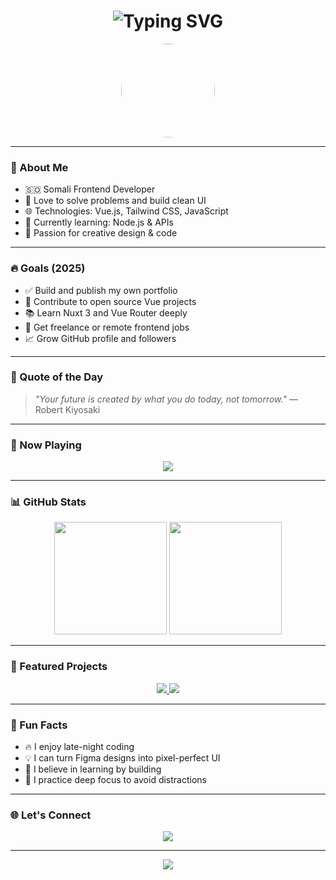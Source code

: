 <!-- Typing Header -->
<h1 align="center">
  <img src="https://readme-typing-svg.demolab.com?font=Fira+Code&pause=1000&color=22D3EE&center=true&vCenter=true&width=435&lines=Hi+I'm+Hawaaan;Frontend+Developer+💻;Vue.js+%7C+Tailwind+%7C+JavaScript" alt="Typing SVG" />
</h1>

<!-- Avatar -->
<p align="center">
  <img src="https://avatars.githubusercontent.com/u/0?v=4" width="150px" style="border-radius: 50%;" />
</p>

---

### 🧠 About Me

- 🇸🇴 Somali Frontend Developer  
- 🧩 Love to solve problems and build clean UI  
- 🌐 Technologies: Vue.js, Tailwind CSS, JavaScript  
- 🧠 Currently learning: Node.js & APIs  
- 🎨 Passion for creative design & code  

---

### 🔥 Goals (2025)

- ✅ Build and publish my own portfolio
- 🚀 Contribute to open source Vue projects
- 📚 Learn Nuxt 3 and Vue Router deeply
- 💼 Get freelance or remote frontend jobs
- 📈 Grow GitHub profile and followers

---

### 💬 Quote of the Day

> *"Your future is created by what you do today, not tomorrow."* — Robert Kiyosaki

---

### 🎵 Now Playing

<p align="center">
  <img src="https://spotify-github-profile.vercel.app/api/view?uid=spotify&cover_image=true&theme=novatorem&show_offline=false&bar_color=1DB954&bar_color_cover=true" />
</p>

---

### 📊 GitHub Stats

<p align="center">
  <img src="https://github-readme-stats.vercel.app/api?username=Hawaaan&show_icons=true&theme=tokyonight&border_radius=10" height="180"/>
  <img src="https://github-readme-streak-stats.herokuapp.com?user=Hawaaan&theme=tokyonight&border_radius=10" height="180"/>
</p>

---

### 📌 Featured Projects

<p align="center">
  <a href="https://github.com/Hawaaan/my-app">
    <img src="https://github-readme-stats.vercel.app/api/pin/?username=Hawaaan&repo=my-app&theme=tokyonight&border_radius=10"/>
  </a>
  <a href="https://github.com/Hawaaan/testes">
    <img src="https://github-readme-stats.vercel.app/api/pin/?username=Hawaaan&repo=testes&theme=tokyonight&border_radius=10"/>
  </a>
</p>

---

### 🌈 Fun Facts

- 🔥 I enjoy late-night coding
- 💡 I can turn Figma designs into pixel-perfect UI
- 🎯 I believe in learning by building
- 🧘 I practice deep focus to avoid distractions

---

### 🌐 Let's Connect

<p align="center">
  <a href="mailto:your.email@example.com">
    <img src="https://img.shields.io/badge/Gmail-EA4335?style=for-the-badge&logo=gmail&logoColor=white"/>
  </a>
</p>

---

<p align="center">
  <img src="https://komarev.com/ghpvc/?username=Hawaaan&style=for-the-badge" />
</p>

